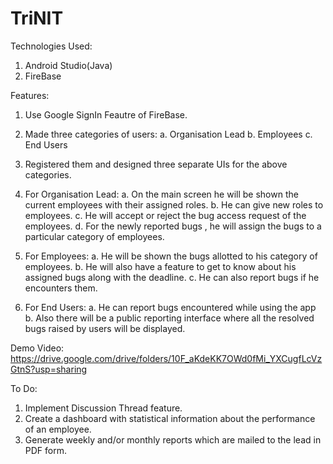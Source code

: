 # TriNIT

Technologies Used:
1. Android Studio(Java)
2. FireBase

Features:

1.	Use Google SignIn Feautre of FireBase.

2.	Made three categories of users:
a.	Organisation Lead
b.	Employees
c.	End Users

3.	Registered them and designed three separate UIs for the above categories.

4.	For Organisation Lead:
a.	On the main screen he will be shown the current employees with their assigned roles.
b.	He can give new roles to employees.
c.	He will accept or reject the bug access request of the employees.
d.	For the newly reported bugs , he will assign the bugs to a particular category of employees.

5.	For Employees:
a.	He will be shown the bugs allotted to his category of employees.
b.	He will also have a feature to get to know about his assigned bugs along with the deadline.
c.	He can also report bugs if he encounters them.

6.	For End Users:
a.	He can report bugs encountered while using the app
b.	Also there will be a public reporting interface where all the resolved bugs raised by users will be displayed.

Demo Video:
https://drive.google.com/drive/folders/10F_aKdeKK7OWd0fMi_YXCugfLcVzGtnS?usp=sharing

To Do:
1.	Implement Discussion Thread feature.
2.	Create a dashboard with statistical information about the performance of an employee.
3.	Generate weekly and/or monthly reports which are mailed to the lead in PDF form.
